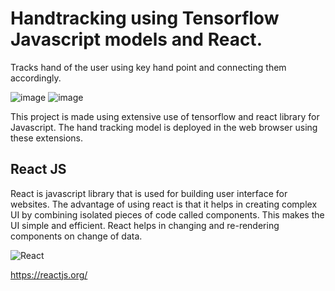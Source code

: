 # Handtracking using Tensorflow Javascript models and React.
Tracks hand of the user using key hand point and connecting them accordingly.

![image](https://user-images.githubusercontent.com/78751003/120967523-2a593800-c785-11eb-9904-a809f8e31aca.png)    ![image](https://user-images.githubusercontent.com/78751003/120967534-2decbf00-c785-11eb-9a0f-46ca3a0a91c4.png)





This project is made using extensive use of tensorflow and react library for Javascript. The hand tracking model is deployed in the web browser using these extensions.

## React JS

React is javascript library that is used for building user interface for websites. The advantage of using react is that it helps in creating complex UI by combining isolated pieces of code called components. This makes the UI simple and efficient. React helps in changing and re-rendering components on change of data.

![React](https://user-images.githubusercontent.com/78751003/119483887-14a24680-bd73-11eb-92fa-10da7c6f25bd.PNG)

https://reactjs.org/

